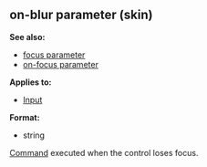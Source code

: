 ## on-blur parameter (skin)
**See also:**
+   [focus parameter](/ref/%7Bskin%7D/param/focus.md) 
+   [on-focus parameter](/ref/%7Bskin%7D/param/on-focus.md) 
<!-- -->
**Applies to:**
+   [Input](/ref/%7Bskin%7D/control/input.md) 
<!-- -->
**Format:**
+   string


[Command](/ref/%7Bskin%7D/commands.md) executed when the control
loses focus.